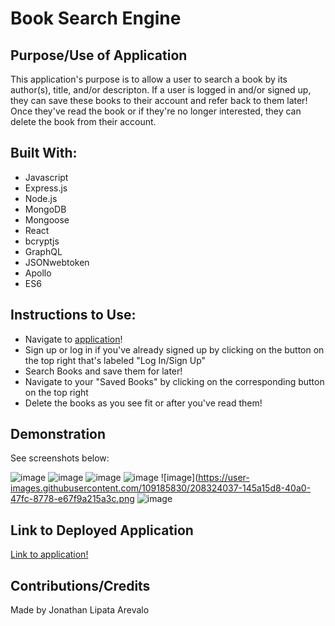 # Book Search Engine

## Purpose/Use of Application
This application's purpose is to allow a user to search a book by its author(s), title, and/or descripton. If a user is logged in and/or signed up, they can save these books to their account and refer back to them later! Once they've read the book or if they're no longer interested, they can delete the book from their account.

## Built With:
* Javascript
* Express.js
* Node.js
* MongoDB
* Mongoose
* React
* bcryptjs
* GraphQL
* JSONwebtoken
* Apollo
* ES6

## Instructions to Use:
* Navigate to [application](https://jonathicke-booksearch.herokuapp.com/)!
* Sign up or log in if you've already signed up by clicking on the button on the top right that's labeled "Log In/Sign Up"
* Search Books and save them for later!
* Navigate to your "Saved Books" by clicking on the corresponding button on the top right
* Delete the books as you see fit or after you've read them!

## Demonstration

See screenshots below:

![image](https://user-images.githubusercontent.com/109185830/208324007-54063410-c3e5-4320-893c-97e99ed8ddb2.png)
![image](https://user-images.githubusercontent.com/109185830/208324013-c9638c71-0475-4c20-9a7b-215fdcca4d73.png)
![image](https://user-images.githubusercontent.com/109185830/208324018-8b2b4632-4f9d-4b32-8ca6-00578216ba5d.png)
![image](https://user-images.githubusercontent.com/109185830/208324033-08052b21-0097-4a84-97c5-2fbf15f1e092.png)
![image](https://user-images.githubusercontent.com/109185830/208324037-145a15d8-40a0-47fc-8778-e67f9a215a3c.png
![image](https://user-images.githubusercontent.com/109185830/208324048-da12f412-f038-40cb-a8c9-0feea498c2ce.png)

## Link to Deployed Application

[Link to application!](https://jonathicke-booksearch.herokuapp.com/)

## Contributions/Credits
Made by Jonathan Lipata Arevalo
